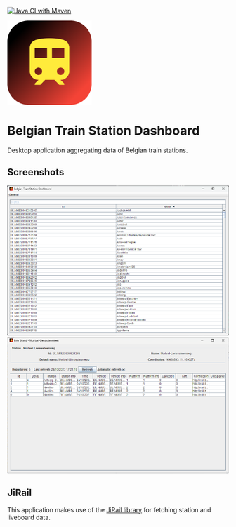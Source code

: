 [![Java CI with Maven](https://github.com/Thibstars/be-train-dashboard/actions/workflows/maven.yml/badge.svg)](https://github.com/Thibstars/be-train-dashboard/actions/workflows/maven.yml)

![Icon representing the Belgian Train Station Dashboard application.](https://github.com/Thibstars/be-train-dashboard/blob/main/src/main/resources/icons/icon-192.png "Belgian Train Station Dashboard Icon")

# Belgian Train Station Dashboard

Desktop application aggregating data of Belgian train stations.

## Screenshots

![The main view of the application.](./images/main_frame.png "Main view")
![The live board.](./images/live_board.png "Live Board")

## JiRail
This application makes use of the [JiRail library](https://github.com/Thibstars/jirail) for fetching station and liveboard data.
